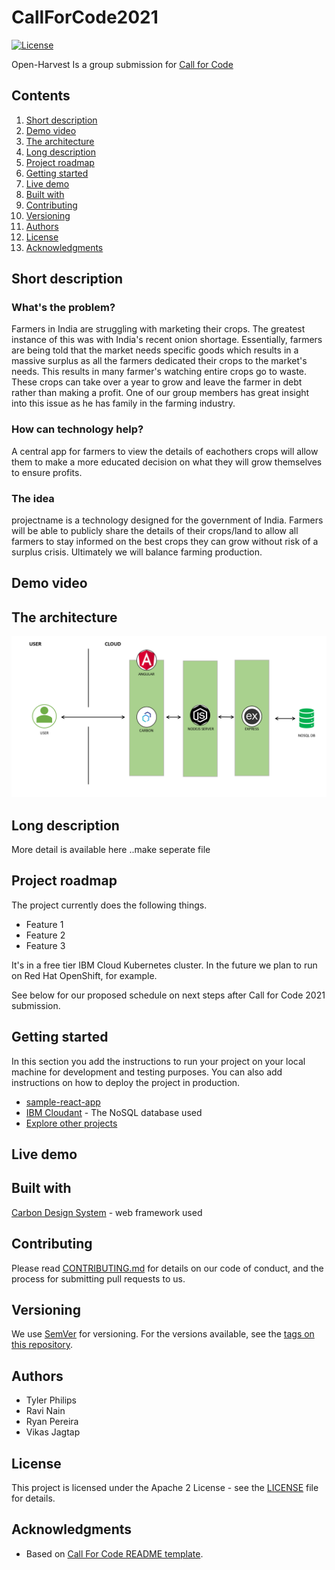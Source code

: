 # CallForCode2021

[![License](https://img.shields.io/badge/License-Apache2-blue.svg)](https://www.apache.org/licenses/LICENSE-2.0) 

Open-Harvest Is a group submission for [Call for Code](https://developer.ibm.com/callforcode/) 


## Contents

1. [Short description](#short-description)
1. [Demo video](#demo-video)
1. [The architecture](#the-architecture)
1. [Long description](#long-description)
1. [Project roadmap](#project-roadmap)
1. [Getting started](#getting-started)
1. [Live demo](#live-demo)
1. [Built with](#built-with)
1. [Contributing](#contributing)
1. [Versioning](#versioning)
1. [Authors](#authors)
1. [License](#license)
1. [Acknowledgments](#acknowledgments)

## Short description

### What's the problem?

Farmers in India are struggling with marketing their crops. The greatest instance of this was with India's recent onion shortage. Essentially, farmers are being told that the market needs specific goods which results in a massive surplus as all the farmers dedicated their crops to the market's needs. This results in many farmer's watching entire crops go to waste. These crops can take over a year to grow and leave the farmer in debt rather than making a profit. One of our group members has great insight into this issue as he has family in the farming industry.

### How can technology help?
A central app for farmers to view the details of eachothers crops will allow them to make a more educated decision on what they will grow themselves to ensure profits.

### The idea
projectname is a technology designed for the government of India. Farmers will be able to publicly share the details of their crops/land to allow all farmers to stay informed on the best crops they can grow without risk of a surplus crisis. 
Ultimately we will balance farming production.

## Demo video


## The architecture


![Architecture](./images/architecture.PNG)
## Long description

More detail is available here ..make seperate file

## Project roadmap

The project currently does the following things.

- Feature 1
- Feature 2
- Feature 3

It's in a free tier IBM Cloud Kubernetes cluster. In the future we plan to run on Red Hat OpenShift, for example.

See below for our proposed schedule on next steps after Call for Code 2021 submission.



## Getting started

In this section you add the instructions to run your project on your local machine for development and testing purposes. You can also add instructions on how to deploy the project in production.

- [sample-react-app](./sample-react-app/README.md)
- [IBM Cloudant](https://cloud.ibm.com/catalog?search=cloudant#search_results) - The NoSQL database used
- [Explore other projects](https://github.com/upkarlidder/ibmhacks)

## Live demo


## Built with

[Carbon Design System](https://github.com/Philipsty/carbon-angular-starter) - web framework used

## Contributing

Please read [CONTRIBUTING.md](CONTRIBUTING.md) for details on our code of conduct, and the process for submitting pull requests to us.

## Versioning

We use [SemVer](http://semver.org/) for versioning. For the versions available, see the [tags on this repository](https://github.com/your/project/tags).

## Authors
- Tyler Philips
- Ravi Nain
- Ryan Pereira
- Vikas Jagtap

## License

This project is licensed under the Apache 2 License - see the [LICENSE](LICENSE) file for details.

## Acknowledgments

- Based on [Call For Code README template](https://github.com/Call-for-Code/Project-Sample/blob/main/README.md).
